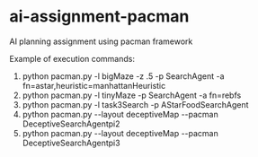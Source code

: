 # ai-assignment-pacman
AI planning assignment using pacman framework

Example of execution commands:
1. python pacman.py -l bigMaze -z .5 -p SearchAgent -a fn=astar,heuristic=manhattanHeuristic
2. python pacman.py -l tinyMaze -p SearchAgent -a fn=rebfs
3. python pacman.py -l task3Search -p AStarFoodSearchAgent
4. python pacman.py --layout deceptiveMap --pacman DeceptiveSearchAgentpi2
5. python pacman.py --layout deceptiveMap --pacman DeceptiveSearchAgentpi3